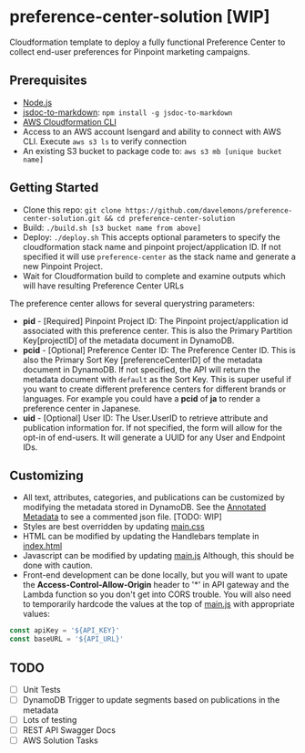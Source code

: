 # preference-center-solution [WIP]
Cloudformation template to deploy a fully functional Preference Center to collect end-user preferences for Pinpoint marketing campaigns.

## Prerequisites
- [Node.js](https://nodejs.org/en/download/)
- [jsdoc-to-markdown](https://github.com/jsdoc2md/jsdoc-to-markdown): `npm install -g jsdoc-to-markdown`
- [AWS Cloudformation CLI](https://docs.aws.amazon.com/cloudformation-cli/latest/userguide/what-is-cloudformation-cli.html)
- Access to an AWS account Isengard and ability to connect with AWS CLI.  Execute `aws s3 ls` to verify connection
- An existing S3 bucket to package code to: `aws s3 mb [unique bucket name]`

## Getting Started
- Clone this repo: `git clone https://github.com/davelemons/preference-center-solution.git && cd preference-center-solution`
- Build: `./build.sh [s3 bucket name from above]`
- Deploy: `./deploy.sh` This accepts optional parameters to specify the cloudformation stack name and pinpoint project/application ID.  If not specified it will use `preference-center` as the stack name and generate a new Pinpoint Project.
- Wait for Cloudformation build to complete and examine outputs which will have resulting Preference Center URLs

The preference center allows for several querystring parameters:
- **pid** - [Required] Pinpoint Project ID: The Pinpoint project/application id associated with this preference center.  This is also the Primary Partition Key[projectID] of the metadata document in DynamoDB.
- **pcid** - [Optional] Preference Center ID: The Preference Center ID.  This is also the Primary Sort Key [preferenceCenterID] of the metadata document in DynamoDB.  If not specified, the API will return the metadata document with `default` as the Sort Key.  This is super useful if you want to create different preference centers for different brands or languages. For example you could have a **pcid** of **ja** to render a preference center in Japanese. 
- **uid** - [Optional]  User ID: The User.UserID to retrieve attribute and publication information for.  If not specified, the form will allow for the opt-in of end-users.  It will generate a UUID for any User and Endpoint IDs.

## Customizing
- All text, attributes, categories, and publications can be customized by modifying the metadata stored in DynamoDB.  See the [Annotated Metadata](annotated-metadata.md) to see a commented json file. [TODO: WIP]
- Styles are best overridden by updating [main.css](static-assets/css/main.css)
- HTML can be modified by updating the Handlebars template in [index.html](static-assets/index.html)
- Javascript can be modified by updating [main.js](static-assets/js/main.js)  Although, this should be done with caution.
- Front-end development can be done locally, but you will want to upate the **Access-Control-Allow-Origin** header to '*' in API gateway and the Lambda function so you don't get into CORS trouble.  You will also need to temporarily hardcode the values at the top of [main.js](static-assets/js/main.js) with appropriate values:
```js
const apiKey = '${API_KEY}'
const baseURL = '${API_URL}'
```

## TODO
- [ ] Unit Tests
- [ ] DynamoDB Trigger to update segments based on publications in the metadata
- [ ] Lots of testing
- [ ] REST API Swagger Docs
- [ ] AWS Solution Tasks
